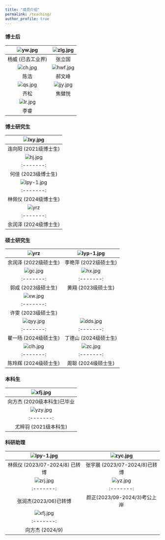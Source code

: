 ```yaml
---
title: "成员介绍"
permalink: /teaching/
author_profile: true
---
```



### 博士后

| ![yw.jpg](/images/People/yw.jpg) | ![zlg.jpg](/images/People/zlg.jpg) |
|:--------:|:-------:|
| 杨威 (已去工业界)   | 张立国   | 
| ![ch.jpg](/images/People/ch.jpg) |  ![hwf.jpg](/images/People/hwf.jpg) |
| 陈浩 |  郝文峰  |
|![qs.jpg](/images/People/qs.jpg) |  ![jjy.jpg](/images/People/jjy.jpg) |
| 齐松|  焦健悦  |
|![lr.jpg](/images/People/lr.jpg) |    |
| 李睿|     |

### 博士研究生

| ![lxy.jpg](/images/People/lxy.jpg) | 
| :-------: | 
| 连向阳 (2021级博士生)     |  
| ![hj.jpg](/images/People/hj.jpg) | ![lfj-1.jpg](/images/People/lfj.jpg) |
| :-------: | :-------: |
|    何佳 (2023级博士生)    |    刘凡君 (2023级博士生)     | 
| ![lpy-1.jpg](/images/People/lpy.jpg) | ![zyc.jpg](/images/People/zyc.jpg) | 
| :-------: | :-------: |
|   林佩仪 (2024级博士生)   |  张宇晨 (2024级博士生)   |
| ![yrz](/images/People/yrz.jpg) |  | 
| :-------: | :-------: |
| 余润泽 (2024级博士生) |       |

### 硕士研究生

| ![yrz](/images/People/yrz.jpg) | ![lyp-1.jpg](/images/People/lyp.jpg) | 
| :-------: | :-------: |
| 余润泽 (2022级硕士生) |   李艳萍  (2022级硕士生)    |
| ![gc.jpg](/images/People/gc.jpg) | ![hx.jpg](/images/People/hx.jpg) | 
| :-------: | :-------: |
|   郭成 (2023级硕士生)   |  黄翔 (2023级硕士生)  |
| ![xw.jpg](/images/People/xw.jpg) |  
| :-------: | 
|   许雯 (2023级硕士生)   |  
| ![qyy.jpg](/images/People/qyy.jpg) | ![dds.jpg](/images/People/dds.jpg) | 
| :-------: | :-------: |
|   瞿一旸 (2024级硕士生)   |  丁德山 (2024级硕士生)  |
| ![clh.jpg](/images/People/clh.jpg) | ![zc.jpg](/images/People/zc.jpg) | 
| :-------: | :-------: |
|   陈玲辉 (2024级硕士生)   |  周聪 (2024级硕士生)  |

### 本科生

| ![xfj.jpg](/images/People/xfj.jpg) | 
| :-------: | 
|   向方杰 (2020级本科生)已毕业   | 
| ![yzy.jpg](/images/People/yzy.jpg) | ![hzy.jpg](/images/People/hzy.jpg) | 
| :-------: | :-------: |
|   尤梓羽 (2021级本科生)   |    胡之源 (2021级本科生)   |


### 科研助理

| ![lpy-1.jpg](/images/People/lpy.jpg) | ![zyc.jpg](/images/People/zyc.jpg) | 
| :-------: | :-------: |
|   林佩仪 (2023/07-2024/8) 已转博  |  张宇晨 (2023/07-2024/8)已转博   |
| ![zrj.jpg](/images/People/zrj.jpg) | ![yz.jpg](/images/People/yz.jpg) |
| :-------: | :-------: | 
| 张润杰(2023/06)已转博    | 颜正(2023/09-2024/3)考公上岸    | 
| ![xfj.jpg](/images/People/xfj.jpg) | 
| :-------: | 
|   向方杰 (2024/9)   | 
